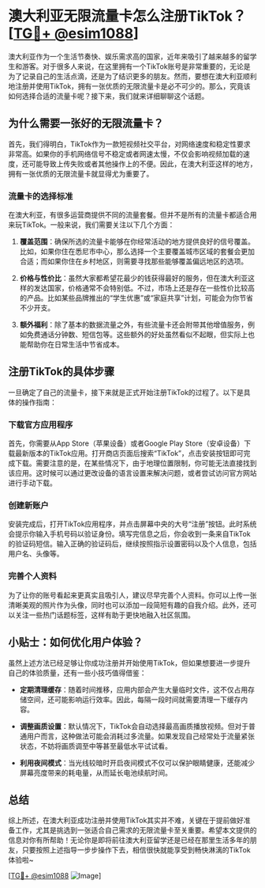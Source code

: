 # 澳大利亚无限流量卡怎么注册TikTok？[[TG💪+ @esim1088](https://t.me/s/esim1088)]

澳大利亚作为一个生活节奏快、娱乐需求高的国家，近年来吸引了越来越多的留学生和游客。对于很多人来说，在这里拥有一个TikTok账号是非常重要的，无论是为了记录自己的生活点滴，还是为了结识更多的朋友。然而，要想在澳大利亚顺利地注册并使用TikTok，拥有一张优质的无限流量卡是必不可少的。那么，究竟该如何选择合适的流量卡呢？接下来，我们就来详细聊聊这个话题。

## 为什么需要一张好的无限流量卡？

首先，我们得明白，TikTok作为一款短视频社交平台，对网络速度和稳定性要求非常高。如果你的手机网络信号不稳定或者网速太慢，不仅会影响视频加载的速度，还可能导致上传失败或者其他操作上的不便。因此，在澳大利亚这样的地方，拥有一张优质的无限流量卡就显得尤为重要了。

### 流量卡的选择标准

在澳大利亚，有很多运营商提供不同的流量套餐。但并不是所有的流量卡都适合用来玩TikTok。一般来说，我们需要关注以下几个方面：

1. **覆盖范围**：确保所选的流量卡能够在你经常活动的地方提供良好的信号覆盖。比如，如果你住在悉尼市中心，那么选择一个主要覆盖城市区域的套餐会更加合适；而如果你住在乡村地区，则需要寻找那些能够覆盖偏远地区的选项。
   
2. **价格与性价比**：虽然大家都希望花最少的钱获得最好的服务，但在澳大利亚这样的发达国家，价格通常不会特别低。不过，市场上还是存在一些性价比较高的产品。比如某些品牌推出的“学生优惠”或“家庭共享”计划，可能会为你节省不少开支。

3. **额外福利**：除了基本的数据流量之外，有些流量卡还会附带其他增值服务，例如免费通话分钟数、短信包等。这些额外的好处虽然看似不起眼，但实际上也能帮助你在日常生活中节省成本。

## 注册TikTok的具体步骤

一旦确定了自己的流量卡，接下来就是正式开始注册TikTok的过程了。以下是具体的操作指南：

### 下载官方应用程序

首先，你需要从App Store（苹果设备）或者Google Play Store（安卓设备）下载最新版本的TikTok应用。打开商店页面后搜索“TikTok”，点击安装按钮即可完成下载。需要注意的是，在某些情况下，由于地理位置限制，你可能无法直接找到该应用。这时候可以通过更改设备的语言设置来解决问题，或者尝试访问官方网站进行手动下载。

### 创建新账户

安装完成后，打开TikTok应用程序，并点击屏幕中央的大号“注册”按钮。此时系统会提示你输入手机号码以验证身份。填写完信息之后，你会收到一条来自TikTok的验证码短信。输入正确的验证码后，继续按照指示设置密码以及个人信息，包括用户名、头像等。

### 完善个人资料

为了让你的账号看起来更真实且吸引人，建议尽早完善个人资料。你可以上传一张清晰美观的照片作为头像，同时也可以添加一段简短有趣的自我介绍。此外，还可以关注一些热门话题标签，这样有助于更快地融入社区氛围。

## 小贴士：如何优化用户体验？

虽然上述方法已经足够让你成功注册并开始使用TikTok，但如果想要进一步提升自己的体验质量，还有一些小技巧值得借鉴：

- **定期清理缓存**：随着时间推移，应用内部会产生大量临时文件，这不仅占用存储空间，还可能影响运行效率。因此，每隔一段时间就需要清理一下缓存内容。
  
- **调整画质设置**：默认情况下，TikTok会自动选择最高画质播放视频。但对于普通用户而言，这种做法可能会消耗过多流量。如果发现自己经常处于流量紧张状态，不妨将画质调至中等甚至最低水平试试看。

- **利用夜间模式**：当光线较暗时开启夜间模式不仅可以保护眼睛健康，还能减少屏幕亮度带来的耗电量，从而延长电池续航时间。

## 总结

综上所述，在澳大利亚成功注册并使用TikTok其实并不难，关键在于提前做好准备工作，尤其是挑选到一张适合自己需求的无限流量卡至关重要。希望本文提供的信息对你有所帮助！无论你是即将前往澳大利亚留学还是已经在那里生活多年的朋友，只要按照上述指导一步步操作下去，相信很快就能享受到畅快淋漓的TikTok体验啦~

[[TG💪+ @esim1088](https://t.me/s/esim1088) ![Image](https://i.postimg.cc/4NQfJmqS/Snipaste-2025-05-13-00-14-12.png)]